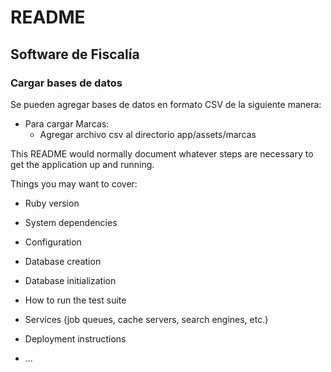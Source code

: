 # README
## Software de Fiscalía

### Cargar bases de datos
Se pueden agregar bases de datos en formato CSV de la siguiente manera:
* Para cargar Marcas:
    * Agregar archivo csv al directorio app/assets/marcas

This README would normally document whatever steps are necessary to get the
application up and running.

Things you may want to cover:

* Ruby version

* System dependencies

* Configuration

* Database creation

* Database initialization

* How to run the test suite

* Services (job queues, cache servers, search engines, etc.)

* Deployment instructions

* ...
